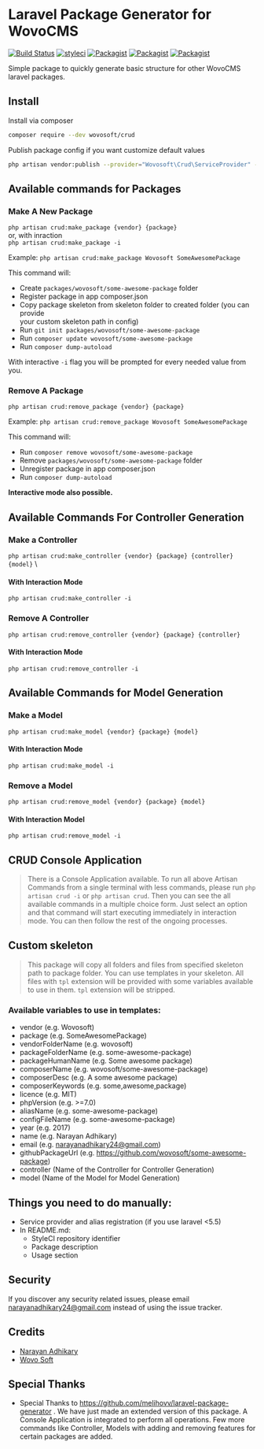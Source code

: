 Laravel Package Generator for WovoCMS  
=========================  
  
[![Build Status](https://travis-ci.org/wovosoft/crud.svg?branch=master)](https://travis-ci.org/wovosoft/crud)  [![styleci](https://styleci.io/repos/96041272/shield)](https://styleci.io/repos/96041272)  [![Packagist](https://img.shields.io/packagist/v/wovosoft/crud.svg)](https://packagist.org/packages/wovosoft/crud)  [![Packagist](https://poser.pugx.org/wovosoft/crud/d/total.svg)](https://packagist.org/packages/wovosoft/crud)  [![Packagist](https://img.shields.io/packagist/l/wovosoft/crud.svg)](https://packagist.org/packages/wovosoft/crud)  
  
Simple package to quickly generate basic structure for other WovoCMS laravel packages.  
  
## Install  
  
Install via composer  
```bash  
composer require --dev wovosoft/crud  
```  
  
Publish package config if you want customize default values  
```bash  
php artisan vendor:publish --provider="Wovosoft\Crud\ServiceProvider" --tag="config"  
```  
  
## Available commands  for Packages
  
### Make A New Package 
`php artisan crud:make_package {vendor} {package}` \
or, with inraction\
`php artisan crud:make_package -i`
 
  
Example: `php artisan crud:make_package Wovosoft SomeAwesomePackage`  
  
This command will:  
  
* Create `packages/wovosoft/some-awesome-package` folder  
* Register package in app composer.json  
* Copy package skeleton from skeleton folder to created folder (you can provide  
your custom skeleton path in config)  
* Run `git init packages/wovosoft/some-awesome-package`  
* Run `composer update wovosoft/some-awesome-package`  
* Run `composer dump-autoload`  
  
With interactive `-i` flag you will be prompted for every needed value from you.  

  ### Remove A Package
`php artisan crud:remove_package {vendor} {package}  `  

Example: `php artisan crud:remove_package Wovosoft SomeAwesomePackage`  
  
This command will:  
  
* Run `composer remove wovosoft/some-awesome-package`  
* Remove `packages/wovosoft/some-awesome-package` folder  
* Unregister package in app composer.json  
* Run `composer dump-autoload`  
  
**Interactive mode also possible.**  
## Available Commands For Controller Generation
### Make a Controller
`php artisan crud:make_controller {vendor} {package} {controller} {model}` \

#### With Interaction Mode
`php artisan crud:make_controller -i`
  
### Remove A Controller
`php artisan crud:remove_controller {vendor} {package} {controller}`
#### With Interaction Mode
`php artisan crud:remove_controller -i`
  
## Available Commands for Model Generation
### Make a Model
`php artisan crud:make_model {vendor} {package} {model}`
#### With Interaction Mode
`php artisan crud:make_model -i`
### Remove a Model
`php artisan crud:remove_model {vendor} {package} {model}`
#### With Interaction Model
`php artisan crud:remove_model -i`
  
## CRUD Console Application 
> There is a Console Application available. To run all above Artisan Commands from a single terminal with less commands, please run `php artisan crud -i` or `php artisan crud`. Then you can see the all available commands in a multiple choice form. Just select an option and that command will start executing immediately in interaction mode. You can then follow the rest of the ongoing processes. 

## Custom skeleton  
> This package will copy all folders and files from specified skeleton path to  package folder. You can use templates in your skeleton. All files with `tpl`  extension will be provided with some variables available to use in them. `tpl`  extension will be stripped.  
  
### Available variables to use in templates:  
  
* vendor (e.g. Wovosoft)  
* package (e.g. SomeAwesomePackage)  
* vendorFolderName (e.g. wovosoft)  
* packageFolderName (e.g. some-awesome-package)  
* packageHumanName (e.g. Some awesome package)  
* composerName (e.g. wovosoft/some-awesome-package)  
* composerDesc (e.g. A some awesome package)  
* composerKeywords (e.g. some,awesome,package)  
* licence (e.g. MIT)  
* phpVersion (e.g. >=7.0)  
* aliasName (e.g. some-awesome-package)  
* configFileName (e.g. some-awesome-package)  
* year (e.g. 2017)  
* name (e.g. Narayan Adhikary)  
* email (e.g. narayanadhikary24@gmail.com)  
* githubPackageUrl (e.g. https://github.com/wovosoft/some-awesome-package)  
* controller (Name of the Controller for Controller Generation)
* model (Name of the Model for Model Generation)
  
## Things you need to do manually:  
  
* Service provider and alias registration (if you use laravel <5.5)  
* In README.md:  
  * StyleCI repository identifier  
  * Package description  
  * Usage section  
  
## Security  
  
If you discover any security related issues, please email narayanadhikary24@gmail.com instead of using the issue tracker.  
  
## Credits  
  
- [Narayan Adhikary](https://github.com/narai420)
- [Wovo Soft](https://gitlab.com/wovosoft)

## Special Thanks
- Special Thanks to https://github.com/melihovv/laravel-package-generator . We have just made an extended version of this package. A Console Application is integrated to perform all operations. Few more commands like Controller, Models with adding and removing features for certain packages are added. 
